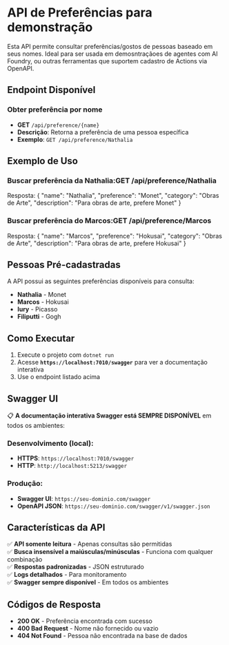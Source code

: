 ﻿# API de Preferências para demonstração

Esta API permite consultar preferências/gostos de pessoas baseado em seus nomes. Ideal para ser usada em demosntraçãoes de agentes com AI Foundry, ou outras ferramentas que suportem cadastro de Actions via OpenAPI.

## Endpoint Disponível

### Obter preferência por nome
- **GET** `/api/preference/{name}`
- **Descrição**: Retorna a preferência de uma pessoa específica
- **Exemplo**: `GET /api/preference/Nathalia`

## Exemplo de Uso

### Buscar preferência da Nathalia:GET /api/preference/Nathalia
Resposta:
{
    "name": "Nathalia",
    "preference": "Monet",
    "category": "Obras de Arte",
    "description": "Para obras de arte, prefere Monet"
}
### Buscar preferência do Marcos:GET /api/preference/Marcos
Resposta:
{
    "name": "Marcos",
    "preference": "Hokusai",
    "category": "Obras de Arte",
    "description": "Para obras de arte, prefere Hokusai"
}
## Pessoas Pré-cadastradas

A API possui as seguintes preferências disponíveis para consulta:
- **Nathalia** - Monet
- **Marcos** - Hokusai
- **Iury** - Picasso
- **Filiputti** - Gogh

## Como Executar

1. Execute o projeto com `dotnet run`
2. Acesse **`https://localhost:7010/swagger`** para ver a documentação interativa
3. Use o endpoint listado acima

## Swagger UI

📋 **A documentação interativa Swagger está SEMPRE DISPONÍVEL** em todos os ambientes:

### Desenvolvimento (local):
- **HTTPS**: `https://localhost:7010/swagger`
- **HTTP**: `http://localhost:5213/swagger`

### Produção:
- **Swagger UI**: `https://seu-dominio.com/swagger`
- **OpenAPI JSON**: `https://seu-dominio.com/swagger/v1/swagger.json`

## Características da API

✅ **API somente leitura** - Apenas consultas são permitidas  
✅ **Busca insensível a maiúsculas/minúsculas** - Funciona com qualquer combinação  
✅ **Respostas padronizadas** - JSON estruturado  
✅ **Logs detalhados** - Para monitoramento  
✅ **Swagger sempre disponível** - Em todos os ambientes  

## Códigos de Resposta

- **200 OK** - Preferência encontrada com sucesso
- **400 Bad Request** - Nome não fornecido ou vazio
- **404 Not Found** - Pessoa não encontrada na base de dados